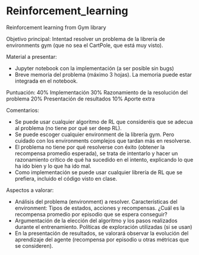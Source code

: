 # Reinforcement_learning
Reinforcement learning from Gym library

Objetivo principal:
Intentad resolver un problema de la librería de environments gym (que no sea el CartPole, que está muy visto).

Material a presentar:
- Jupyter notebook con la implementación (a ser posible sin bugs)
- Breve memoria del problema (máximo 3 hojas). La memoria puede estar integrada en el notebook.

Puntuación:
40% Implementación
30% Razonamiento de la resolución del problema
20% Presentación de resultados
10% Aporte extra

Comentarios:
- Se puede usar cualquier algoritmo de RL que consideréis que se adecua al problema (no tiene por qué ser deep RL).
- Se puede escoger cualquier environment de la librería gym. Pero cuidado con los environments complejos que tardan más en resolverse.
- El problema no tiene por qué resolverse con éxito (obtener la recompensa promedio esperada), se trata de intentarlo y hacer un razonamiento crítico de qué ha sucedido en el intento, explicando lo que ha ido bien y lo que ha ido mal.
- Como implementación se puede usar cualquier librería de RL que se prefiera, incluido el código visto en clase.

Aspectos a valorar:
- Análisis del problema (environment) a resolver. Características del environment: Tipos de estados, acciones y recompensas. ¿Cuál es la recompensa promedio por episodio que se espera conseguir?
- Argumentación de la elección del algoritmo y los pasos realizados durante el entrenamiento. Políticas de exploración utilizadas (si se usan)
- En la presentación de resultados, se valorará observar la evolución del aprendizaje del agente (recompensa por episodio u otras métricas que se consideren).

